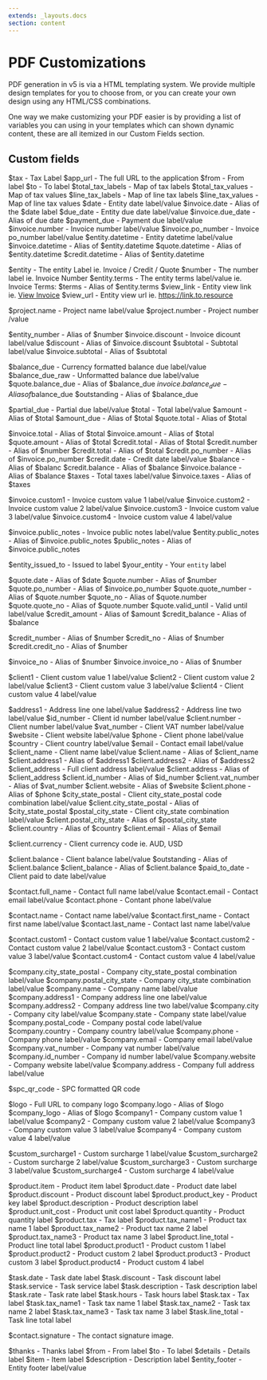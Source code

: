 ```yaml
---
extends: _layouts.docs 
section: content
---
```


# PDF Customizations

PDF generation in v5 is via a HTML templating system. We provide multiple design templates for you to choose from, or you can create your own design using any HTML/CSS combinations.

One way we make customizing your PDF easier is by providing a list of variables you can using in your templates which can shown dynamic content, these are all itemized in our Custom Fields section.

## Custom fields

$tax - Tax Label
$app_url - The full URL to the application
$from - From label
$to - To label
$total_tax_labels - Map of tax labels
$total_tax_values - Map of tax values
$line_tax_labels - Map of line tax labels
$line_tax_values - Map of line tax values
$date - Entity date label/value
$invoice.date - Alias of the $date label
$due_date - Entity due date label/value
$invoice.due_date - Alias of due date
$payment_due - Payment due label/value
$invoice.number - Invoice number label/value
$invoice.po_number - Invoice po_number label/value
$entity.datetime - Entity datetime label/value
$invoice.datetime - Alias of $entity.datetime
$quote.datetime - Alias of $entity.datetime
$credit.datetime - Alias of $entity.datetime

$entity - The entity Label ie. Invoice / Credit / Quote
$number - The number label ie. Invoice Number
$entity.terms - The entity terms label/value ie. Invoice Terms:
$terms - Alias of $entity.terms
$view_link - Entity view link ie. <a href="/link/to/entity">View Invoice</a>
$view_url - Entity view url ie. https://link.to.resource

$project.name - Project name label/value
$project.number - Project number /value

$entity_number - Alias of $number
$invoice.discount - Invoice dicount label/value
$discount - Alias of $invoice.discount
$subtotal - Subtotal label/value
$invoice.subtotal - Alias of $subtotal

$balance_due - Currency formatted balance due label/value
$balance_due_raw - Unformatted balance due label/value
$quote.balance_due - Alias of $balance_due
$invoice.balance_due - Alias of$balance_due
$outstanding - Alias of $balance_due

$partial_due - Partial due label/value
$total - Total label/value
$amount - Alias of $total
$amount_due - Alias of $total
$quote.total - Alias of $total

$invoice.total - Alias of $total
$invoice.amount - Alias of $total
$quote.amount - Alias of $total
$credit.total - Alias of $total
$credit.number - Alias of $number
$credit.total - Alias of $total
$credit.po_number - Alias of $invoice.po_number
$credit.date - Credit date label/value
$balance - Alias of $balanc
$credit.balance - Alias of $balance
$invoice.balance - Alias of $balance
$taxes - Total taxes label/value
$invoice.taxes - Alias of $taxes

$invoice.custom1 - Invoice custom value 1 label/value
$invoice.custom2 - Invoice custom value 2 label/value
$invoice.custom3 - Invoice custom value 3 label/value
$invoice.custom4 - Invoice custom value 4 label/value

$invoice.public_notes - Invoice public notes label/value
$entity.public_notes - Alias of $invoice.public_notes
$public_notes - Alias of $invoice.public_notes

$entity_issued_to - Issued to label
$your_entity - Your `entity` label

$quote.date - Alias of $date
$quote.number - Alias of $number
$quote.po_number - Alias of $invoice.po_number
$quote.quote_number - Alias of $quote.number
$quote_no - Alias of $quote.number
$quote.quote_no - Alias of $quote.number
$quote.valid_until - Valid until label/value
$credit_amount - Alias of $amount
$credit_balance - Alias of $balance

$credit_number - Alias of $number
$credit_no - Alias of $number
$credit.credit_no - Alias of $number

$invoice_no - Alias of $number
$invoice.invoice_no - Alias of $number

$client1 - Client custom value 1 label/value
$client2 - Client custom value 2 label/value
$client3 - Client custom value 3 label/value
$client4 - Client custom value 4 label/value

$address1 - Address line one label/value
$address2 - Address line two label/value
$id_number - Client id number label/value
$client.number - Client number label/value
$vat_number - Client VAT number label/value
$website - Client website label/value
$phone - Client phone label/value
$country - Client country label/value
$email - Contact email label/value
$client_name - Client name label/value
$client.name - Alias of $client_name
$client.address1 - Alias of $address1
$client.address2 - Alias of $address2
$client_address - Full client address label/value
$client.address - Alias of $client_address
$client.id_number - Alias of $id_number
$client.vat_number - Alias of $vat_number
$client.website - Alias of $website
$client.phone - Alias of $phone
$city_state_postal - Client city_state_postal code combination label/value
$client.city_state_postal - Alias of $city_state_postal
$postal_city_state - Client city_state combination label/value
$client.postal_city_state - Alias of $postal_city_state
$client.country - Alias of $country
$client.email - Alias of $email

$client.currency - Client currency code ie. AUD, USD

$client.balance - Client balance label/value
$outstanding - Alias of $client.balance
$client_balance - Alias of $client.balance
$paid_to_date - Client paid to date label/value

$contact.full_name - Contact full name label/value
$contact.email - Contact email label/value
$contact.phone - Contant phone label/value

$contact.name - Contact name label/value
$contact.first_name - Contact first name label/value
$contact.last_name - Contact last name label/value


$contact.custom1 - Contact custom value 1 label/value
$contact.custom2 - Contact custom value 2 label/value
$contact.custom3 - Contact custom value 3 label/value
$contact.custom4 - Contact custom value 4 label/value

$company.city_state_postal - Company city_state_postal combination label/value
$company.postal_city_state - Company city_state combination label/value
$company.name - Company name label/value
$company.address1 - Company address line one label/value
$company.address2 - Company address line two label/value
$company.city - Company city label/value
$company.state - Company state label/value
$company.postal_code - Company postal code label/value
$company.country - Company country label/value
$company.phone - Company phone label/value
$company.email - Company email label/value
$company.vat_number - Company vat number label/value
$company.id_number - Company id number label/value
$company.website - Company website label/value
$company.address - Company full address label/value

$spc_qr_code - SPC formatted QR code

$logo - Full URL to company logo
$company.logo - Alias of $logo
$company_logo - Alias of $logo
$company1 - Company custom value 1 label/value
$company2 - Company custom value 2 label/value
$company3 - Company custom value 3 label/value
$company4 - Company custom value 4 label/value

$custom_surcharge1 - Custom surcharge 1 label/value
$custom_surcharge2 - Custom surcharge 2 label/value
$custom_surcharge3 - Custom surcharge 3 label/value
$custom_surcharge4 - Custom surcharge 4 label/value

$product.item - Product item label
$product.date - Product date label
$product.discount - Product discount label
$product.product_key - Product key label
$product.description - Product description label
$product.unit_cost - Product unit cost label
$product.quantity - Product quantity label
$product.tax - Tax label
$product.tax_name1 - Product tax name 1 label
$product.tax_name2 - Product tax name 2 label
$product.tax_name3 - Product tax name 3 label
$product.line_total - Product line total label
$product.product1 - Product custom 1 label
$product.product2 - Product custom 2 label
$product.product3 - Product custom 3 label
$product.product4 - Product custom 4 label

$task.date - Task date label
$task.discount - Task discount label
$task.service - Task service label
$task.description - Task description label
$task.rate - Task rate label
$task.hours - Task hours label
$task.tax - Tax label
$task.tax_name1 - Task tax name 1 label
$task.tax_name2 - Task tax name 2 label
$task.tax_name3 - Task tax name 3 label
$task.line_total - Task line total label

$contact.signature - The contact signature image.

$thanks - Thanks label
$from - From label
$to - To label
$details - Details label
$item - Item label
$description - Description label
$entity_footer - Entity footer label/value